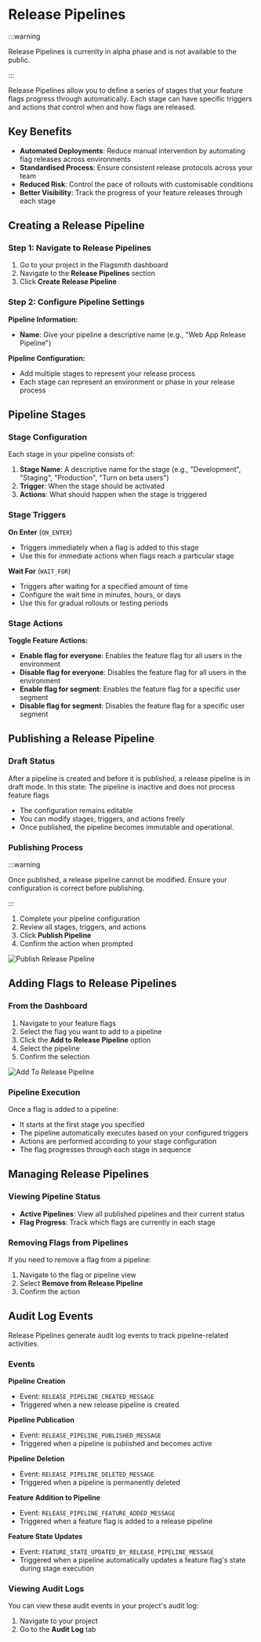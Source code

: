 # Release Pipelines

:::warning

Release Pipelines is currenlty in alpha phase and is not available to the public.

:::


Release Pipelines allow you to define a series of stages that your feature flags progress through automatically. Each stage can have specific triggers and actions that control when and how flags are released.

## Key Benefits

- **Automated Deployments**: Reduce manual intervention by automating flag releases across environments
- **Standardised Process**: Ensure consistent release protocols across your team
- **Reduced Risk**: Control the pace of rollouts with customisable conditions
- **Better Visibility**: Track the progress of your feature releases through each stage

## Creating a Release Pipeline

### Step 1: Navigate to Release Pipelines

1. Go to your project in the Flagsmith dashboard
2. Navigate to the **Release Pipelines** section
3. Click **Create Release Pipeline**

### Step 2: Configure Pipeline Settings

**Pipeline Information:**
- **Name**: Give your pipeline a descriptive name (e.g., "Web App Release Pipeline")

**Pipeline Configuration:**
- Add multiple stages to represent your release process
- Each stage can represent an environment or phase in your release process

## Pipeline Stages

### Stage Configuration

Each stage in your pipeline consists of:

1. **Stage Name**: A descriptive name for the stage (e.g., "Development", "Staging", "Production", "Turn on beta users")
2. **Trigger**: When the stage should be activated
3. **Actions**: What should happen when the stage is triggered

### Stage Triggers

**On Enter** (`ON_ENTER`)
- Triggers immediately when a flag is added to this stage
- Use this for immediate actions when flags reach a particular stage

**Wait For** (`WAIT_FOR`)
- Triggers after waiting for a specified amount of time
- Configure the wait time in minutes, hours, or days
- Use this for gradual rollouts or testing periods

### Stage Actions

**Toggle Feature Actions:**
- **Enable flag for everyone**: Enables the feature flag for all users in the environment
- **Disable flag for everyone**: Disables the feature flag for all users in the environment
- **Enable flag for segment**: Enables the feature flag for a specific user segment
- **Disable flag for segment**: Disables the feature flag for a specific user segment

## Publishing a Release Pipeline

### Draft Status
After a pipeline is created and before it is published, a release pipeline is in draft mode. In this state:
The pipeline is inactive and does not process feature flags
- The configuration remains editable
- You can modify stages, triggers, and actions freely
- Once published, the pipeline becomes immutable and operational.

### Publishing Process

:::warning

Once published, a release pipeline cannot be modified. Ensure your configuration is correct before publishing.

:::

1. Complete your pipeline configuration
2. Review all stages, triggers, and actions
3. Click **Publish Pipeline**
4. Confirm the action when prompted

![Publish Release Pipeline](/img/publish-release-pipeline.png)


## Adding Flags to Release Pipelines

### From the Dashboard

1. Navigate to your feature flags
2. Select the flag you want to add to a pipeline
3. Click the **Add to Release Pipeline** option
4. Select the pipeline
5. Confirm the selection

![Add To Release Pipeline](/img/add-to-release-pipeline.png)

### Pipeline Execution

Once a flag is added to a pipeline:
- It starts at the first stage you specified
- The pipeline automatically executes based on your configured triggers
- Actions are performed according to your stage configuration
- The flag progresses through each stage in sequence

## Managing Release Pipelines

### Viewing Pipeline Status

- **Active Pipelines**: View all published pipelines and their current status
- **Flag Progress**: Track which flags are currently in each stage

### Removing Flags from Pipelines

If you need to remove a flag from a pipeline:
1. Navigate to the flag or pipeline view
2. Select **Remove from Release Pipeline**
3. Confirm the action

## Audit Log Events

Release Pipelines generate audit log events to track pipeline-related activities.

### Events

**Pipeline Creation**
- Event: `RELEASE_PIPELINE_CREATED_MESSAGE`
- Triggered when a new release pipeline is created

**Pipeline Publication**
- Event: `RELEASE_PIPELINE_PUBLISHED_MESSAGE`
- Triggered when a pipeline is published and becomes active

**Pipeline Deletion**
- Event: `RELEASE_PIPELINE_DELETED_MESSAGE`
- Triggered when a pipeline is permanently deleted

**Feature Addition to Pipeline**
- Event: `RELEASE_PIPELINE_FEATURE_ADDED_MESSAGE`
- Triggered when a feature flag is added to a release pipeline

**Feature State Updates**
- Event: `FEATURE_STATE_UPDATED_BY_RELEASE_PIPELINE_MESSAGE`
- Triggered when a pipeline automatically updates a feature flag's state during stage execution

### Viewing Audit Logs

You can view these audit events in your project's audit log:
1. Navigate to your project
2. Go to the **Audit Log** tab

